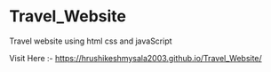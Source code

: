 # Travel_Website
Travel website using html css and javaScript


Visit Here :- https://hrushikeshmysala2003.github.io/Travel_Website/
